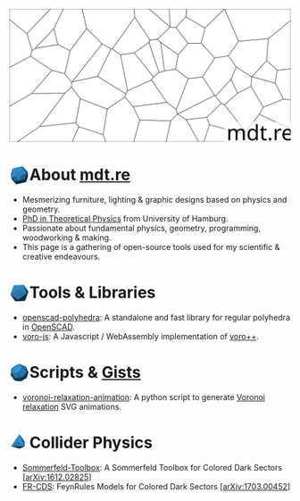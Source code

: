 ![Voronoi relaxation](img/voronoi_relaxation_animation.svg)

# <img src="icons/anim_rhombic_triacontahedron.svg" alt="dodecahedron" align="left" height="36"> About [mdt.re](https://mdt.re)
- Mesmerizing furniture, lighting & graphic designs based on physics and geometry.
- [PhD in Theoretical Physics](https://inspirehep.net/authors/1247183) from University of Hamburg.
- Passionate about fundamental physics, geometry, programming, woodworking & making.
- This page is a gathering of open-source tools used for my scientific & creative endeavours.

# <img src="icons/anim_icosahedron.svg" alt="icosahedron" align="left" height="36"> Tools & Libraries
- [openscad-polyhedra](https://github.com/mdt-re/openscad-polyhedra): A standalone and fast library for regular polyhedra in [OpenSCAD](https://openscad.org/).
- [voro-js](https://github.com/mdt-re/voro-js): A Javascript / WebAssembly implementation of [voro++](https://github.com/chr1shr/voro).

# <img src="icons/anim_snub_cube.svg" alt="snub_cube" align="left" height="36"> Scripts & [Gists](https://gist.github.com/mdt-re)
- [voronoi-relaxation-animation](https://gist.github.com/mdt-re/83b23e8b81716c6b001cfd0b00b0c8c6): A python script to generate [Voronoi relaxation](https://en.wikipedia.org/wiki/Lloyd%27s_algorithm) SVG animations.

<!--# <img src="icons/anim_dodecahedron.svg" alt="dodecahedron" align="left" height="36"> Quantum Computing-->

# <img src="icons/anim_triakis_tetrahedron.svg" alt="triakis_tetrahedron" align="left" height="36"> Collider Physics
- [Sommerfeld-Toolbox](https://github.com/MDT-Maikel/Sommerfeld): A Sommerfeld Toolbox for Colored Dark Sectors [[arXiv:1612.02825](https://arxiv.org/abs/1612.02825)]
- [FR-CDS](https://github.com/MDT-Maikel/FR-CDS): FeynRules Models for Colored Dark Sectors [[arXiv:1703.00452](https://arxiv.org/abs/1703.00452)]
